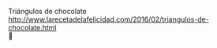 Triángulos de chocolate	http://www.larecetadelafelicidad.com/2016/02/triangulos-de-chocolate.html	
਍